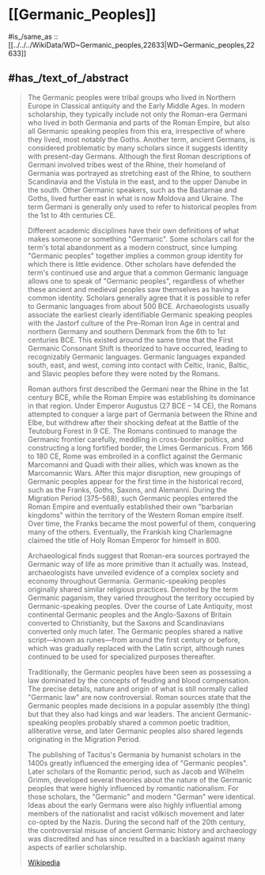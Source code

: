 
# [[Germanic_Peoples]] 

#is_/same_as :: [[../../../WikiData/WD~Germanic_peoples,22633|WD~Germanic_peoples,22633]] 

## #has_/text_of_/abstract 

> The Germanic peoples were tribal groups who lived in Northern Europe in Classical antiquity and the Early Middle Ages. In modern scholarship, they typically include not only the Roman-era Germani who lived in both Germania and parts of the Roman Empire, but also all Germanic speaking peoples from this era, irrespective of where they lived, most notably the Goths. Another term, ancient Germans, is considered problematic by many scholars since it suggests identity with present-day Germans. Although the first Roman descriptions of Germani involved tribes west of the Rhine, their homeland of Germania was portrayed as stretching east of the Rhine, to southern Scandinavia and the Vistula in the east, and to the upper Danube in the south. Other Germanic speakers, such as the Bastarnae and Goths, lived further east in what is now Moldova and Ukraine. The term Germani is generally only used to refer to historical peoples from the 1st to 4th centuries CE.
>
> Different academic disciplines have their own definitions of what makes someone or something "Germanic". Some scholars call for the term's total abandonment as a modern construct, since lumping "Germanic peoples" together implies a common group identity for which there is little evidence. Other scholars have defended the term's continued use and argue that a common Germanic language allows one to speak of "Germanic peoples", regardless of whether these ancient and medieval peoples saw themselves as having a common identity. Scholars generally agree that it is possible to refer to Germanic languages from about 500 BCE. Archaeologists usually associate the earliest clearly identifiable Germanic speaking peoples with the Jastorf culture of the Pre-Roman Iron Age in central and northern Germany and southern Denmark from the 6th to 1st centuries BCE. This existed around the same time that the First Germanic Consonant Shift is theorized to have occurred, leading to recognizably Germanic languages. Germanic languages expanded south, east, and west, coming into contact with Celtic, Iranic, Baltic, and Slavic peoples before they were noted by the Romans.  
>
> Roman authors first described the Germani near the Rhine in the 1st century BCE, while the Roman Empire was establishing its dominance in that region. Under Emperor Augustus (27 BCE – 14 CE), the Romans attempted to conquer a large part of Germania between the Rhine and Elbe, but withdrew after their shocking defeat at the Battle of the Teutoburg Forest in 9 CE. The Romans continued to manage the Germanic frontier carefully, meddling in cross-border politics, and constructing a long fortified border, the Limes Germanicus. From 166 to 180 CE, Rome was embroiled in a conflict against the Germanic Marcomanni and Quadi with their allies, which was known as the Marcomannic Wars. After this major disruption, new groupings of Germanic peoples appear for the first time in the historical record, such as the Franks, Goths, Saxons, and Alemanni. During the Migration Period (375–568), such Germanic peoples entered the Roman Empire and eventually established their own "barbarian kingdoms" within the territory of the Western Roman empire itself. Over time, the Franks became the most powerful of them, conquering many of the others. Eventually, the Frankish king Charlemagne claimed the title of Holy Roman Emperor for himself in 800.
>
> Archaeological finds suggest that Roman-era sources portrayed the Germanic way of life as more primitive than it actually was. Instead, archaeologists have unveiled evidence of a complex society and economy throughout Germania. Germanic-speaking peoples originally shared similar religious practices. Denoted by the term Germanic paganism, they varied throughout the territory occupied by Germanic-speaking peoples. Over the course of Late Antiquity, most continental Germanic peoples and the Anglo-Saxons of Britain converted to Christianity, but the Saxons and Scandinavians converted only much later. The Germanic peoples shared a native script—known as runes—from around the first century or before, which was gradually replaced with the Latin script, although runes continued to be used for specialized purposes thereafter.
>
> Traditionally, the Germanic peoples have been seen as possessing a law dominated by the concepts of feuding and blood compensation. The precise details, nature and origin of what is still normally called "Germanic law" are now controversial. Roman sources state that the Germanic peoples made decisions in a popular assembly (the thing) but that they also had kings and war leaders. The ancient Germanic-speaking peoples probably shared a common poetic tradition, alliterative verse, and later Germanic peoples also shared legends originating in the Migration Period.
>
> The publishing of Tacitus's Germania by humanist scholars in the 1400s greatly influenced the emerging idea of "Germanic peoples". Later scholars of the Romantic period, such as Jacob and Wilhelm Grimm, developed several theories about the nature of the Germanic peoples that were highly influenced by romantic nationalism. For those scholars, the "Germanic" and modern "German" were identical. Ideas about the early Germans were also highly influential among members of the nationalist and racist völkisch movement and later co-opted by the Nazis. During the second half of the 20th century, the controversial misuse of ancient Germanic history and archaeology was discredited and has since resulted in a backlash against many aspects of earlier scholarship.
>
> [Wikipedia](https://en.wikipedia.org/wiki/Germanic%20peoples) 


